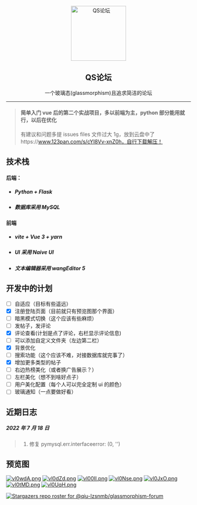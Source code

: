 <p align="center">
 <img width="150px" src="https://s1.ax1x.com/2022/07/17/j5IS74.png" align="center" alt="QS论坛" />
 <h2 align="center">QS论坛</h2>
 <p align="center">一个玻璃态(glassmorphism)且追求简洁的论坛</p>
</p>

---

> #### 简单入门 vue 后的第二个实战项目，多以前端为主，python 部分能用就行，以后在优化
>
> 有建议和问题多提 issues
> files 文件过大 1g，放到云盘中了https://www.123pan.com/s/cYI8Vv-xnZ0h，自行下载解压！

## 技术栈

#### 后端：

- ##### Python + Flask

- ##### 数据库采用 MySQL

#### 前端

- ##### vite + Vue 3 + yarn

- ##### UI 采用 **_Naive UI_**

- ##### 文本编辑器采用 wangEditor 5

## 开发中的计划

- [ ] 自适应（目标有些遥远）
- [x] 注册登陆页面（目前就只有预览图那个界面）
- [ ] 暗黑模式切换（这个应该有些麻烦）
- [ ] 发帖子，发评论
- [x] 评论查看(计划是点了评论，右栏显示评论信息)
- [ ] 可以添加自定义文件夹（左边第二栏）
- [x] 背景优化
- [ ] 搜索功能（这个应该不难，对接数据库就完事了）
- [x] 增加更多类型的帖子
- [ ] 右边热榜美化（或者换广告展示？）
- [ ] 左栏美化（想不到啥好点子）
- [ ] 用户美化配置（每个人可以完全定制 ui 的颜色）
- [ ] 玻璃通知（一点要做好看）

## 近期日志

##### 2022 年 7 月 18 日

> 1. 修复 pymysql.err.interfaceerror: (0, '')

## 预览图

[![vl0wdA.png](https://s1.ax1x.com/2022/08/09/vl0wdA.png)](https://imgtu.com/i/vl0wdA)
[![vl0dZd.png](https://s1.ax1x.com/2022/08/09/vl0dZd.png)](https://imgtu.com/i/vl0dZd)
[![vl00II.png](https://s1.ax1x.com/2022/08/09/vl00II.png)](https://imgtu.com/i/vl00II)
[![vl0Nse.png](https://s1.ax1x.com/2022/08/09/vl0Nse.png)](https://imgtu.com/i/vl0Nse)
[![vl0JxO.png](https://s1.ax1x.com/2022/08/09/vl0JxO.png)](https://imgtu.com/i/vl0JxO)
[![vl0tMD.png](https://s1.ax1x.com/2022/08/09/vl0tMD.png)](https://imgtu.com/i/vl0tMD)
[![vl0UqH.png](https://s1.ax1x.com/2022/08/09/vl0UqH.png)](https://imgtu.com/i/vl0UqH)

[![Stargazers repo roster for @qiu-lzsnmb/glassmorphism-forum](https://reporoster.com/stars/qiu-lzsnmb/glassmorphism-forum)](https://github.com/qiu-lzsnmb/glassmorphism-forum/stargazers)
